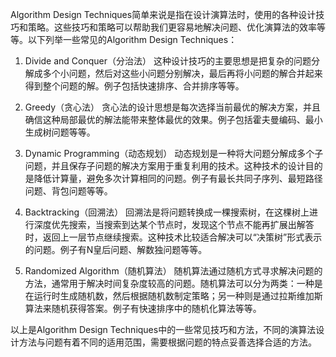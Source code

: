

Algorithm Design Techniques简单来说是指在设计演算法时，使用的各种设计技巧和策略。这些技巧和策略可以帮助我们更容易地解决问题、优化演算法的效率等等。以下列举一些常见的Algorithm Design Techniques：

1. Divide and Conquer（分治法）
这种设计技巧的主要思想是把复杂的问题分解成多个小问题，然后对这些小问题分别解决，最后再将小问题的解合并起来得到整个问题的解。例子包括快速排序、合并排序等等。

2. Greedy（贪心法）
贪心法的设计思想是每次选择当前最优的解决方案，并且确信这种局部最优的解法能带来整体最优的效果。例子包括霍夫曼编码、最小生成树问题等等。

3. Dynamic Programming（动态规划）
动态规划是一种将大问题分解成多个子问题，并且保存子问题的解决方案用于重复利用的技术。这种技术的设计目的是降低计算量，避免多次计算相同的问题。例子有最长共同子序列、最短路径问题、背包问题等等。

4. Backtracking（回溯法）
回溯法是将问题转换成一棵搜索树，在这棵树上进行深度优先搜索，当搜索到达某个节点时，发现这个节点不能再扩展出解答时，返回上一层节点继续搜索。这种技术比较适合解决可以“决策树”形式表示的问题。例子有N皇后问题、解数独问题等等。

5. Randomized Algorithm（随机算法）
随机算法通过随机方式寻求解决问题的方法，通常用于解决时间复杂度较高的问题。随机算法可以分为两类：一种是在运行时生成随机数，然后根据随机数制定策略；另一种则是通过拉斯维加斯算法来随机获得答案。例子有快速排序中的随机化算法等等。

以上是Algorithm Design Techniques中的一些常见技巧和方法，不同的演算法设计方法与问题有着不同的适用范围，需要根据问题的特点妥善选择合适的方法。